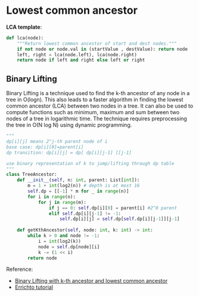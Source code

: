 # Lowest common ancestor

**LCA template**:

``` py
def lca(node): 
    """Return lowest common ancestor of start and dest nodes."""
    if not node or node.val in (startValue , destValue): return node 
    left, right = lca(node.left), lca(node.right)
    return node if left and right else left or right
```

## Binary Lifting

Binary Lifting is a technique used to find the k-th ancestor of any node in a tree in O(logn).
This also leads to a faster algorithm in finding the lowest common ancestor (LCA) between two nodes in a tree.
It can also be used to compute functions such as minimum, maximum and sum between two nodes of a tree in logarithmic time.
The technique requires preprocessing the tree in O(N log N) using dynamic programming.

```py
"""
dp[i][j] means 2^j-th parent node of i
base case: dp[i][0]=parent[i]
dp transition: dp[i][j] = dp[ dp[i][j-1] ][j-1]

use binary representation of k to jump/lifting through dp table
"""
class TreeAncestor:
    def __init__(self, n: int, parent: List[int]):
        m = 1 + int(log2(n)) # depth is at most 16 
        self.dp = [[-1] * m for _ in range(n)]
        for i in range(n):
            for j in range(m):
                if j == 0: self.dp[i][0] = parent[i] #2^0 parent
                elif self.dp[i][j-1] != -1: 
                    self.dp[i][j] = self.dp[self.dp[i][j-1]][j-1]
    
    def getKthAncestor(self, node: int, k: int) -> int:
        while k > 0 and node != -1: 
            i = int(log2(k))
            node = self.dp[node][i]
            k -= (1 << i)
        return node 
```

Reference:

- [Binary Lifting with k-th ancestor and lowest common ancestor](https://iq.opengenus.org/binary-lifting-k-th-ancestor-lowest-common-ancestor)
- [Errichto tutorial](https://www.youtube.com/watch?v=oib-XsjFa-M)
